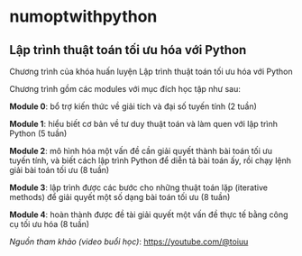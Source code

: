 # numoptwithpython
## Lập trình thuật toán tối ưu hóa với Python

Chương trình của khóa huấn luyện Lập trình thuật toán tối ưu hóa với Python

Chương trình gồm các modules với mục đích học tập như sau:

**Module 0**: bổ trợ kiến thức về giải tích và đại số tuyến tính (2 tuần)

**Module 1**: hiểu biết cơ bản về tư duy thuật toán và làm quen với lập trình Python (5 tuần)

**Module 2**: mô hình hóa một vấn đề cần giải quyết thành bài toán tối ưu tuyến tính, và biết cách lập trình Python để diễn tả bài toán ấy, rồi chạy lệnh giải bài toán tối ưu (8 tuần)

**Module 3**: lập trình được các bước cho những thuật toán lặp (iterative methods) để giải quyết một số dạng bài toán tối ưu (8 tuần)

**Module 4**: hoàn thành được đề tài giải quyết một vấn đề thực tế bằng công cụ tối ưu hóa (8 tuần)

*Nguồn tham khảo (video buổi học)*: https://youtube.com/@toiuu 
